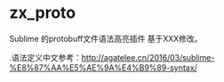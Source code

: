 # zx_proto
Sublime 的protobuff文件语法高亮插件
基于XXX修改。

.语法定义中文参考：http://agatelee.cn/2016/03/sublime-%E8%87%AA%E5%AE%9A%E4%B9%89-syntax/

